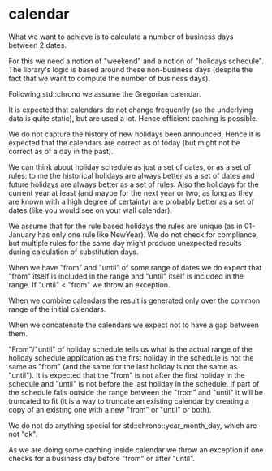 # calendar

What we want to achieve is to calculate a number of business days between 2 dates.

For this we need a notion of "weekend" and a notion of "holidays schedule". The library's logic is based around these non-business days (despite the fact that we want to compute the number of business days).

Following std::chrono we assume the Gregorian calendar.

It is expected that calendars do not change frequently (so the underlying data is quite static), but are used a lot. Hence efficient caching is possible.

We do not capture the history of new holidays been announced. Hence it is expected that the calendars are correct as of today (but might not be correct as of a day in the past).

We can think about holiday schedule as just a set of dates, or as a set of rules: to me the historical holidays are always better as a set of dates and future holidays are always better as a set of rules. Also the holidays for the current year at least (and maybe for the next year or two, as long as they are known with a high degree of certainty) are probably better as a set of dates (like you would see on your wall calendar).

We assume that for the rule based holidays the rules are unique (as in 01-January has only one rule like NewYear). We do not check for compliance, but multiple rules for the same day might produce unexpected results during calculation of substitution days.

When we have "from" and "until" of some range of dates we do expect that "from" itself is included in the range and "until" itself is included in the range. If "until" < "from" we throw an exception.

When we combine calendars the result is generated only over the common range of the initial calendars.

When we concatenate the calendars we expect not to have a gap between them.

"From"/"until" of holiday schedule tells us what is the actual range of the holiday schedule application as the first holiday in the schedule is not the same as "from" (and the same for the last holiday is not the same as "until"). It is expected that the "from" is not after the first holiday in the schedule and "until" is not before the last holiday in the schedule. If part of the schedule falls outside the range between the "from" and "until" it will be truncated to fit (it is a way to truncate an existing calendar by creating a copy of an existing one with a new "from" or "until" or both).

We do not do anything special for std::chrono::year_month_day, which are not "ok".

As we are doing some caching inside calendar we throw an exception if one checks for a business day before "from" or after "until".

